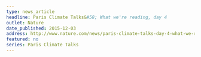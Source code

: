 ```yaml
---
type: news_article
headline: Paris Climate Talks&#58; What we're reading, day 4
outlet: Nature
date_published: 2015-12-03
address: http://www.nature.com/news/paris-climate-talks-day-4-what-we-re-reading-1.18942
featured: no
series: Paris Climate Talks
---
```

